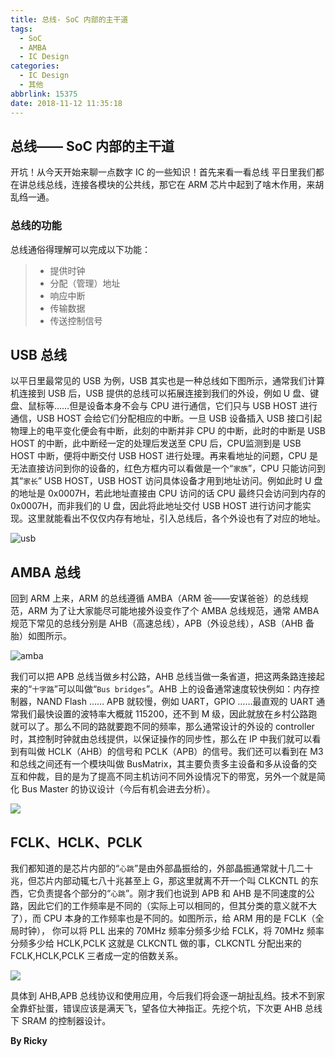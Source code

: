 ```yaml
---
title: 总线- SoC 内部的主干道
tags:
  - SoC
  - AMBA
  - IC Design
categories:
  - IC Design
  - 其他
abbrlink: 15375
date: 2018-11-12 11:35:18
---
```


## 总线—— SoC 内部的主干道

开坑！从今天开始来聊一点数字 IC 的一些知识！首先来看一看总线
平日里我们都在讲总线总线，连接各模块的公共线，那它在 ARM 芯片中起到了啥木作用，来胡乱绉一通。


<!-- more -->

### 总线的功能

总线通俗得理解可以完成以下功能：

> - 提供时钟
> - 分配（管理）地址 
> - 响应中断
> - 传输数据
> - 传送控制信号

## USB 总线

以平日里最常见的 USB 为例，USB 其实也是一种总线如下图所示，通常我们计算机连接到 USB 后，USB 提供的总线可以拓展连接到我们的外设，例如 U 盘、键盘、鼠标等……但是设备本身不会与 CPU 进行通信，它们只与 USB HOST 进行通信，USB HOST 会给它们分配相应的中断。一旦 USB 设备插入 USB 接口引起物理上的电平变化便会有中断，此刻的中断并非 CPU 的中断，此时的中断是 USB HOST 的中断，此中断经一定的处理后发送至 CPU 后，CPU监测到是 USB HOST 中断，便将中断交付 USB HOST 进行处理。再来看地址的问题，CPU 是无法直接访问到你的设备的，红色方框内可以看做是一个“`家族`”，CPU 只能访问到其“`家长`” USB HOST，USB HOST 访问具体设备才用到地址访问。例如此时 U 盘的地址是 0x0007H，若此地址直接由 CPU 访问的话 CPU 最终只会访问到内存的 0x0007H，而非我们的 U 盘，因此将此地址交付 USB HOST 进行访问才能实现。这里就能看出不仅仅内存有地址，引入总线后，各个外设也有了对应的地址。

![usb](https://mytu-1252671182.cos.ap-shanghai.myqcloud.com/hexo/USB.png)

## AMBA 总线

回到 ARM 上来，ARM 的总线遵循 AMBA（ARM 爸——安谋爸爸）的总线规范，ARM 为了让大家能尽可能地接外设变作了个 AMBA 总线规范，通常 AMBA 规范下常见的总线分别是 AHB（高速总线），APB（外设总线），ASB（AHB 备胎）如图所示。

![amba](https://mytu-1252671182.cos.ap-shanghai.myqcloud.com/hexo/amba.png)

我们可以把 APB 总线当做乡村公路，AHB 总线当做一条省道，把这两条路连接起来的“`十字路`”可以叫做“`Bus bridges`”。AHB 上的设备通常速度较快例如：内存控制器，NAND Flash …… APB 就较慢，例如 UART，GPIO ……最直观的 UART 通常我们最快设置的波特率大概就 115200，还不到 M 级，因此就放在乡村公路跑就可以了。那么不同的路就要跑不同的频率，那么通常设计的外设的 controller 时，其控制时钟就由总线提供，以保证操作的同步性，那么在 IP 中我们就可以看到有叫做 HCLK（AHB）的信号和 PCLK（APB）的信号。我们还可以看到在 M3 和总线之间还有一个模块叫做 BusMatrix，其主要负责多主设备和多从设备的交互和仲裁，目的是为了提高不同主机访问不同外设情况下的带宽，另外一个就是简化 Bus Master 的协议设计（今后有机会进去分析）。

![](https://mytu-1252671182.cos.ap-shanghai.myqcloud.com/hexo/hclk_pclk.jpg)

## FCLK、HCLK、PCLK

我们都知道的是芯片内部的“`心跳`”是由外部晶振给的，外部晶振通常就十几二十兆，但芯片内部动辄七八十兆甚至上 G，那这里就离不开一个叫 CLKCNTL 的东西，它负责提各个部分的“`心跳`”。刚才我们也说到 APB 和 AHB 是不同速度的公路，因此它们的工作频率是不同的（实际上可以相同的，但其分类的意义就不大了），而 CPU 本身的工作频率也是不同的。如图所示，给 ARM 用的是 FCLK（全局时钟）， 你可以将 PLL 出来的 70MHz 频率分频多少给 FCLK，将 70MHz 频率分频多少给 HCLK,PCLK 这就是 CLKCNTL 做的事，CLKCNTL 分配出来的 FCLK,HCLK,PCLK 三者成一定的倍数关系。

![](https://mytu-1252671182.cos.ap-shanghai.myqcloud.com/hexo/ambaclk.png)

具体到 AHB,APB 总线协议和使用应用，今后我们将会逐一胡扯乱绉。技术不到家全靠虾扯蛋，错误应该是满天飞，望各位大神指正。先挖个坑，下次更 AHB 总线下 SRAM 的控制器设计。

**By Ricky**
